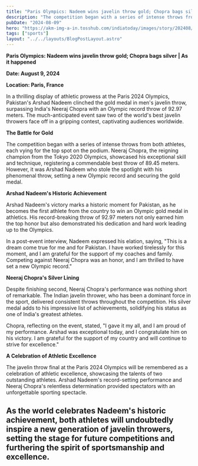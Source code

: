 ```yaml
---
title: "Paris Olympics: Nadeem wins javelin throw gold; Chopra bags silver | As it happened"
description: "The competition began with a series of intense throws from both athletes, each vying for the top spot on the podium."
pubDate: "2024-08-09"
hero: "https://akm-img-a-in.tosshub.com/indiatoday/images/story/202408/arshad-nadeem-and-neeraj-chopra-095313244-16x9_0.jpg?VersionId=chqMwY1Br3BF49DbMgrP.McYbDqI4dTg&size=690:388"
tags: ["sports"]
layout: "../../layouts/BlogPostLayout.astro"
---
```

**Paris Olympics: Nadeem wins javelin throw gold; Chopra bags silver | As it happened**

**Date: August 9, 2024**

**Location: Paris, France**

In a thrilling display of athletic prowess at the Paris 2024 Olympics, Pakistan's Arshad Nadeem clinched the gold medal in men's javelin throw, surpassing India's Neeraj Chopra with an Olympic record throw of 92.97 meters. The much-anticipated event saw two of the world's best javelin throwers face off in a gripping contest, captivating audiences worldwide.

**The Battle for Gold**

The competition began with a series of intense throws from both athletes, each vying for the top spot on the podium. Neeraj Chopra, the reigning champion from the Tokyo 2020 Olympics, showcased his exceptional skill and technique, registering a commendable best throw of 89.45 meters. However, it was Arshad Nadeem who stole the spotlight with his phenomenal throw, setting a new Olympic record and securing the gold medal.

**Arshad Nadeem's Historic Achievement**

Arshad Nadeem's victory marks a historic moment for Pakistan, as he becomes the first athlete from the country to win an Olympic gold medal in athletics. His record-breaking throw of 92.97 meters not only earned him the top honor but also demonstrated his dedication and hard work leading up to the Olympics.

In a post-event interview, Nadeem expressed his elation, saying, "This is a dream come true for me and for Pakistan. I have worked tirelessly for this moment, and I am grateful for the support of my coaches and family. Competing against Neeraj Chopra was an honor, and I am thrilled to have set a new Olympic record."

**Neeraj Chopra's Silver Lining**

Despite finishing second, Neeraj Chopra's performance was nothing short of remarkable. The Indian javelin thrower, who has been a dominant force in the sport, delivered consistent throws throughout the competition. His silver medal adds to his impressive list of achievements, solidifying his status as one of India's greatest athletes.

Chopra, reflecting on the event, stated, "I gave it my all, and I am proud of my performance. Arshad was exceptional today, and I congratulate him on his victory. I am grateful for the support of my country and will continue to strive for excellence."

**A Celebration of Athletic Excellence**

The javelin throw final at the Paris 2024 Olympics will be remembered as a celebration of athletic excellence, showcasing the talents of two outstanding athletes. Arshad Nadeem's record-setting performance and Neeraj Chopra's relentless determination provided spectators with an unforgettable sporting spectacle.

As the world celebrates Nadeem's historic achievement, both athletes will undoubtedly inspire a new generation of javelin throwers, setting the stage for future competitions and furthering the spirit of sportsmanship and excellence.
---